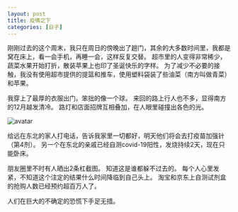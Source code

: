 ```yaml
---
layout: post
title: 疫情之下
categories: [日子]
---
```


刚刚过去的这个周末，我只在周日的傍晚出了趟门，其余的大多数时间里，我都是窝在床上，看一会手机，再睡一会，这样反复交替。
超市里的人变得非常稀少，蔬菜水果开始打折，散装苹果上也印了圣诞快乐的字样。
为了减少不必要的接触，我没有使用超市提供的提篮和推车，使用塑料袋装了些油菜（南方叫做青菜）和苹果。

我穿上了最厚的衣服出门。笨拙的像一个球。
来回的路上行人也不多，显得南方的12月越发清冷。
路灯和店面招牌互相叠加，在人眼里碰撞出各色的光。

![avatar](/pics/2022-12-19-under-the-covid19/apple.jpeg)

给远在东北的家人打电话，告诉我家里一切都好，明天他们将会去打疫苗加强针（第4剂）。
另一个在东北的亲戚已经自测covid-19阳性，发烧持续2天，现在只能卧床。

朋友圈里不时有人晒出2条杠截图。
知道这是谁都躲不过去的。
每个人心里发紧，不知道这个注定的结果什么时间降临到自己头上。
淘宝和京东上自测试剂盒的抢购人数已经预约超百万人了。

人们在巨大的不确定的恐慌下手足无措。
